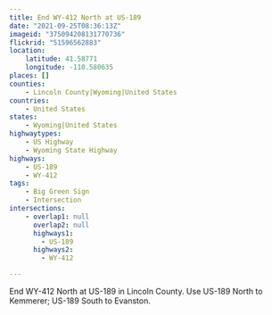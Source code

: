 ```yaml
---
title: End WY-412 North at US-189
date: "2021-09-25T08:36:13Z"
imageid: "375094208131770736"
flickrid: "51596562883"
location:
    latitude: 41.58771
    longitude: -110.580635
places: []
counties:
    - Lincoln County|Wyoming|United States
countries:
    - United States
states:
    - Wyoming|United States
highwaytypes:
    - US Highway
    - Wyoming State Highway
highways:
    - US-189
    - WY-412
tags:
    - Big Green Sign
    - Intersection
intersections:
    - overlap1: null
      overlap2: null
      highways1:
        - US-189
      highways2:
        - WY-412

---
```

End WY-412 North at US-189 in Lincoln County.  Use US-189 North to Kemmerer; US-189 South to Evanston.